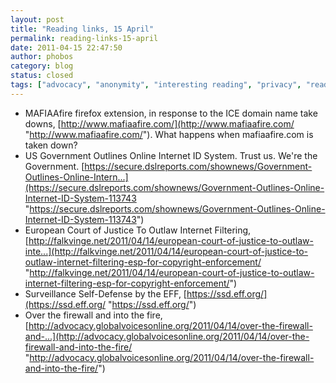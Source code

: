```yaml
---
layout: post
title: "Reading links, 15 April"
permalink: reading-links-15-april
date: 2011-04-15 22:47:50
author: phobos
category: blog
status: closed
tags: ["advocacy", "anonymity", "interesting reading", "privacy", "reading links"]
---
```


-   MAFIAAfire firefox extension, in response to the ICE domain name take downs, [http://www.mafiaafire.com/](http://www.mafiaafire.com/ "http://www.mafiaafire.com/"). What happens when mafiaafire.com is taken down?
-   US Government Outlines Online Internet ID System. Trust us. We're the Government. [https://secure.dslreports.com/shownews/Government-Outlines-Online-Intern...](https://secure.dslreports.com/shownews/Government-Outlines-Online-Internet-ID-System-113743 "https://secure.dslreports.com/shownews/Government-Outlines-Online-Internet-ID-System-113743")
-   European Court of Justice To Outlaw Internet Filtering, [http://falkvinge.net/2011/04/14/european-court-of-justice-to-outlaw-inte...](http://falkvinge.net/2011/04/14/european-court-of-justice-to-outlaw-internet-filtering-esp-for-copyright-enforcement/ "http://falkvinge.net/2011/04/14/european-court-of-justice-to-outlaw-internet-filtering-esp-for-copyright-enforcement/")
-   Surveillance Self-Defense by the EFF, [https://ssd.eff.org/](https://ssd.eff.org/ "https://ssd.eff.org/")
-   Over the firewall and into the fire, [http://advocacy.globalvoicesonline.org/2011/04/14/over-the-firewall-and-...](http://advocacy.globalvoicesonline.org/2011/04/14/over-the-firewall-and-into-the-fire/ "http://advocacy.globalvoicesonline.org/2011/04/14/over-the-firewall-and-into-the-fire/")

